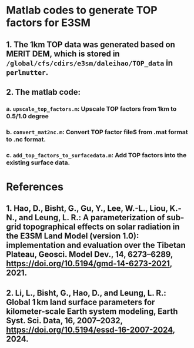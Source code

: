 # Matlab codes to generate TOP factors for E3SM
## 1. The 1km TOP data was generated based on MERIT DEM, which is stored in ```/global/cfs/cdirs/e3sm/daleihao/TOP_data``` in ```perlmutter```.
## 2. The matlab code:
  ### a. ```upscale_top_factors.m```: Upscale TOP factors from 1km to 0.5/1.0 degree
  ### b. ```convert_mat2nc.m```: Convert TOP factor fileS from .mat format to .nc format.
  ### c. ```add_top_factors_to_surfacedata.m```: Add TOP factors into the existing surface data.

# References
## 1. Hao, D., Bisht, G., Gu, Y., Lee, W.-L., Liou, K.-N., and Leung, L. R.: A parameterization of sub-grid topographical effects on solar radiation in the E3SM Land Model (version 1.0): implementation and evaluation over the Tibetan Plateau, Geosci. Model Dev., 14, 6273–6289, https://doi.org/10.5194/gmd-14-6273-2021, 2021.
## 2. Li, L., Bisht, G., Hao, D., and Leung, L. R.: Global 1 km land surface parameters for kilometer-scale Earth system modeling, Earth Syst. Sci. Data, 16, 2007–2032, https://doi.org/10.5194/essd-16-2007-2024, 2024.
